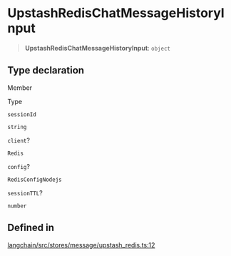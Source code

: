 UpstashRedisChatMessageHistoryInput
===================================

> **UpstashRedisChatMessageHistoryInput**: `object`

Type declaration[](#type-declaration "Direct link to Type declaration")
------------------------------------------------------------------------

Member

Type

`sessionId`

`string`

`client`?

`Redis`

`config`?

`RedisConfigNodejs`

`sessionTTL`?

`number`

Defined in[](#defined-in "Direct link to Defined in")
------------------------------------------------------

[langchain/src/stores/message/upstash\_redis.ts:12](https://github.com/hwchase17/langchainjs/blob/1c1274d/langchain/src/stores/message/upstash_redis.ts#L12)